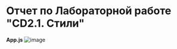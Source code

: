 
# Отчет по Лабораторной работе "CD2.1. Стили"

**App.js**
![image](https://user-images.githubusercontent.com/90133237/160713746-57ce4e72-fd4e-4946-abdd-3a0232045b40.png)
